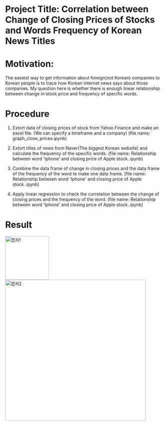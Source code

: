 # Project Title: Correlation between Change of Closing Prices of Stocks and Words Frequency of Korean News Titles

# Motivation:
The easiest way to get information about foreign(not Korean) companies to Korean people is to trace how Korean internet news says about those companies.
My question here is whether there is enough linear relationship between change in stock price and frequency of specific words.

# Procedure
1. Extort data of closing prices of stock from Yahoo Finance and make an excel file. (We can specify a timeframe and a company) 
(file name: graph_close_prices.ipynb)

2. Extort titles of news from Naver(The biggest Korean website) and calculate the frequency of the specific words. 
(file name: Relationship between word 'Iphone' and closing price of Apple stock..ipynb)

3. Combine the data frame of change in closing prices and the data frame of the frequency of the word to make one data frame. 
(file name: Relationship between word 'Iphone' and closing price of Apple stock..ipynb)

4. Apply linear regression to check the correlation between the change of closing prices and the frequency of the word. 
(file name: Relationship between word 'Iphone' and closing price of Apple stock..ipynb)

# Result

<img width="140" alt="캡처1" src="https://user-images.githubusercontent.com/68969884/104713610-1cc9e580-56f2-11eb-9ce4-dcab9e6b7ed4.PNG">

<img width="451" alt="캡처2" src="https://user-images.githubusercontent.com/68969884/104713786-57338280-56f2-11eb-9354-1e654527821b.PNG">

